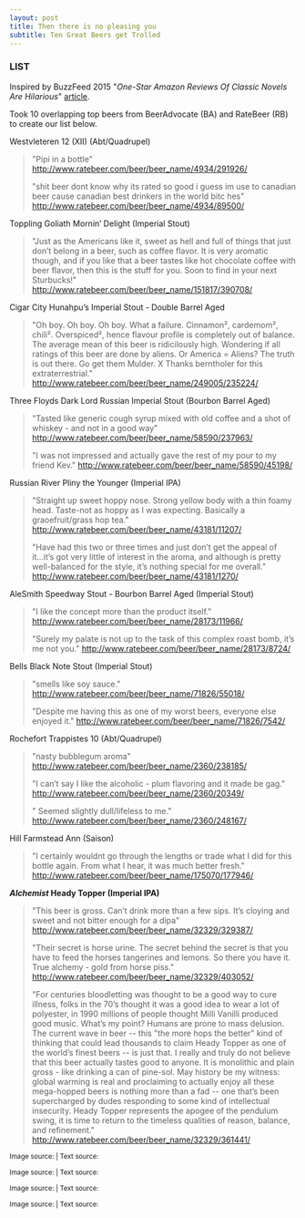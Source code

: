 ```yaml
---
layout: post
title: Then there is no pleasing you
subtitle: Ten Great Beers get Trolled
---
```


### LIST

Inspired by BuzzFeed 2015 "_One-Star Amazon Reviews Of Classic Novels Are Hilarious_" [article](https://www.buzzfeed.com/margaretmaurer/one-star-amazon-reviews-of-classic-novels-18660?utm_term=.gnyqBma0vE#.psRMOdRGjr).

Took 10 overlapping top beers from BeerAdvocate (BA) and RateBeer (RB) to create our list below.

Westvleteren 12 (XII)	(Abt/Quadrupel)

> "Pipi in a bottle" http://www.ratebeer.com/beer/beer_name/4934/291926/
>
> "shit beer dont know why its rated so good i guess im use to canadian beer cause canadian best drinkers in the world bitc hes" http://www.ratebeer.com/beer/beer_name/4934/89500/

Toppling Goliath Mornin’ Delight	(Imperial Stout)

> "Just as the Americans like it, sweet as hell and full of things that just don’t belong in a beer, such as coffee flavor. It is very aromatic though, and if you like that a beer tastes like hot chocolate coffee with beer flavor, then this is the stuff for you. Soon to find in your next Sturbucks!" http://www.ratebeer.com/beer/beer_name/151817/390708/

Cigar City Hunahpu’s Imperial Stout - Double Barrel Aged

> "Oh boy. Oh boy. Oh boy. What a failure. Cinnamon², cardemom², chili². Overspiced², hence flavour profile is completely out of balance. The average mean of this beer is ridicilously high. Wondering if all ratings of this beer are done by aliens. Or America = Aliens? The truth is out there. Go get them Mulder. X Thanks berntholer for this extraterrestrial." http://www.ratebeer.com/beer/beer_name/249005/235224/

Three Floyds Dark Lord Russian Imperial Stout (Bourbon Barrel Aged)

> "Tasted like generic cough syrup mixed with old coffee and a shot of whiskey - and not in a good way" http://www.ratebeer.com/beer/beer_name/58590/237963/
>
> "I was not impressed and actually gave the rest of my pour to my friend Kev." http://www.ratebeer.com/beer/beer_name/58590/45198/

Russian River Pliny the Younger	(Imperial IPA)

> "Straight up sweet hoppy nose. Strong yellow body with a thin foamy head. Taste-not as hoppy as I was expecting. Basically a graoefruit/grass hop tea." http://www.ratebeer.com/beer/beer_name/43181/11207/
> 
> "Have had this two or three times and just don’t get the appeal of it...it’s got very little of interest in the aroma, and although is pretty well-balanced for the style, it’s nothing special for me overall." http://www.ratebeer.com/beer/beer_name/43181/1270/

AleSmith Speedway Stout - Bourbon Barrel Aged	(Imperial Stout)

> "I like the concept more than the product itself." http://www.ratebeer.com/beer/beer_name/28173/11966/
> 
> "Surely my palate is not up to the task of this complex roast bomb, it’s me not you." http://www.ratebeer.com/beer/beer_name/28173/8724/

Bells Black Note Stout (Imperial Stout)

> "smells like soy sauce." http://www.ratebeer.com/beer/beer_name/71826/55018/
>
> "Despite me having this as one of my worst beers, everyone else enjoyed it." http://www.ratebeer.com/beer/beer_name/71826/7542/

Rochefort Trappistes 10	(Abt/Quadrupel)

> "nasty bubblegum aroma" http://www.ratebeer.com/beer/beer_name/2360/238185/
>
> "I can’t say I like the alcoholic - plum flavoring and it made be gag." http://www.ratebeer.com/beer/beer_name/2360/20349/
>
> " Seemed slightly dull/lifeless to me." http://www.ratebeer.com/beer/beer_name/2360/248167/

Hill Farmstead Ann (Saison)

> "I certainly wouldnt go through the lengths or trade what I did for this bottle again. From what I hear, it was much better fresh." http://www.ratebeer.com/beer/beer_name/175070/177946/

**_Alchemist_ Heady Topper (Imperial IPA)**

> "This beer is gross. Can’t drink more than a few sips. It’s cloying and sweet and not bitter enough for a dipa" http://www.ratebeer.com/beer/beer_name/32329/329387/
>
> "Their secret is horse urine. The secret behind the secret is that you have to feed the horses tangerines and lemons. So there you have it. True alchemy - gold from horse piss." http://www.ratebeer.com/beer/beer_name/32329/403052/
>
> "For centuries bloodletting was thought to be a good way to cure illness, folks in the 70’s thought it was a good idea to wear a lot of polyester, in 1990 millions of people thought Milli Vanilli produced good music. What’s my point? Humans are prone to mass delusion. The current wave in beer -- this "the more hops the better" kind of thinking that could lead thousands to claim Heady Topper as one of the world’s finest beers -- is just that. I really and truly do not believe that this beer actually tastes good to anyone. It is monolithic and plain gross - like drinking a can of pine-sol. May history be my witness: global warming is real and proclaiming to actually enjoy all these mega-hopped beers is nothing more than a fad -- one that’s been supercharged by dudes responding to some kind of intellectual insecurity. Heady Topper represents the apogee of the pendulum swing, it is time to return to the timeless qualities of reason, balance, and refinement." http://www.ratebeer.com/beer/beer_name/32329/361441/

<sub>Image source: <a href="" target="_blank"></a> | Text source: <a href="" target="_blank"></a></sub>

<sub>Image source: <a href="" target="_blank"></a> | Text source: <a href="" target="_blank"></a></sub>

<sub>Image source: <a href="" target="_blank"></a> | Text source: <a href="" target="_blank"></a></sub>

<sub>Image source: <a href="" target="_blank"></a> | Text source: <a href="" target="_blank"></a></sub>
